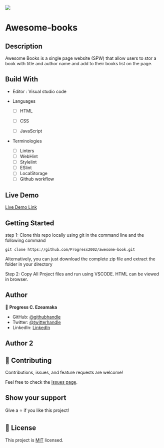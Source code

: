 ![](https://img.shields.io/badge/Microverse-blueviolet)

# Awesome-books

## Description

Awesome Books is a single page website (SPW) that allow users to stor a book with title and author name and add to their books list on the page.

## Build With

- Editor : Visual studio code

- Languages

  - [ ] HTML
  - [ ] CSS
  - [ ] JavaScript


- Terminologies
  - [ ] Linters
  - [ ] WebHint
  - [ ] Stylelint
  - [ ] ESlint
  - [ ] LocalStorage
  - [ ] Github workflow

## Live Demo 

[Live Demo Link](https://progress2002.github.io/awesome-book/)

<!-- ## Link to Presentation on this Project

[See Presentation]() -->


## Getting Started

step 1:
Clone this repo locally using git in the command line and the following command

```
git clone https://github.com/Progress2002/awesome-book.git
```

Alternatively, you can just download the complete zip file and extract the folder in your directory

Step 2:
Copy All Project files and run using VSCODE. HTML can be viewed in browser.



## Author 

👤 **Progress C. Ezeamaka**

- GitHub: [@githubhandle](https://github.com/Progress2002)
- Twitter: [@twitterhandle](https://twitter.com/Progress_2002)
- LinkedIn: [LinkedIn](https://www.linkedin.com/in/progress-ezeamaka-27b114247)

## Author 2

## 🤝 Contributing

Contributions, issues, and feature requests are welcome!

Feel free to check the [issues page](https://github.com/Progress2002/awesome-book/issues).

## Show your support

Give a ⭐️ if you like this project!

## 📝 License

This project is [MIT](https://github.com/Progress2002/awesome-book/blob/main/LICENSE) licensed.


